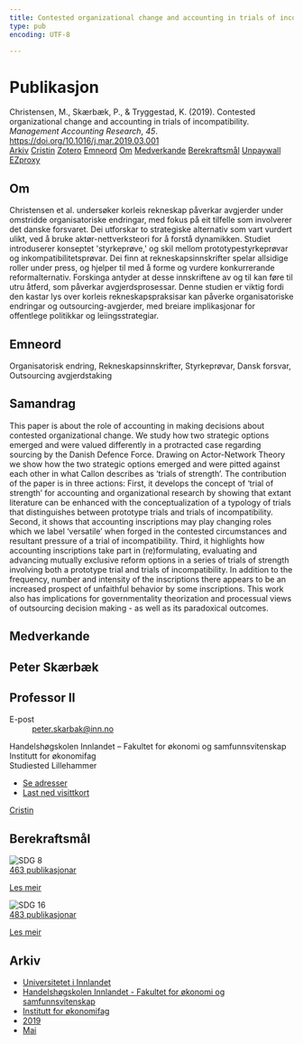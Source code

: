 ```yaml
---
title: Contested organizational change and accounting in trials of incompatibility
type: pub
encoding: UTF-8

---
```

<h1>Publikasjon</h1>
<article id="csl-bib-container-QUY4835F" class="csl-bib-container">
  <div class="csl-bib-body"> <div class="csl-entry">Christensen, M., Skærbæk, P., &#38; Tryggestad, K. (2019). Contested organizational change and accounting in trials of incompatibility. <i>Management Accounting Research</i>, <i>45</i>. <a href="https://doi.org/10.1016/j.mar.2019.03.001">https://doi.org/10.1016/j.mar.2019.03.001</a></div> </div>
  <div class="csl-bib-buttons">
    <a href="#taxonomy-article-QUY4835F" alt="archive" class="csl-bib-button">Arkiv</a>
    <a href="https://app.cristin.no/results/show.jsf?id=1698450" alt="Cristin" class="csl-bib-button">Cristin</a>
    <a href="http://zotero.org/groups/5881554/items/QUY4835F" alt="Zotero" class="csl-bib-button">Zotero</a>
    <a href="#keywords-article-QUY4835F" alt="keywords" class="csl-bib-button">Emneord</a>
    <a href="#about-article-QUY4835F" alt="about_pub" class="csl-bib-button">Om</a>
    <a href="#contributors-article-QUY4835F" alt="contributors" class="csl-bib-button">Medverkande</a>
    <a href="#sdg-article-QUY4835F" alt="sdg" class="csl-bib-button">Berekraftsmål</a>
    <a href="https://brage.inn.no/inn-xmlui/bitstream/11250/2638932/2/Christensen%252C%2bSk%25C3%25A6rb%25C3%25A6k%252C%2bTryggestad%2b-%2bContested%2borganizational%2bchange.pdf" alt="Unpaywall" class="csl-bib-button">Unpaywall</a>
    <a href="https://brage.inn.no/inn-xmlui/bitstream/11250/2638932/2/Christensen%252C%2bSk%25C3%25A6rb%25C3%25A6k%252C%2bTryggestad%2b-%2bContested%2borganizational%2bchange.pdf" alt="EZproxy" class="csl-bib-button">EZproxy</a>
  </div>
  <div id="csl-bib-meta-container-QUY4835F"></div>
</article>
<div id="csl-bib-meta-QUY4835F" class="csl-bib-meta">
  <article id="about-article-QUY4835F" class="about_pub-article">
    <h1>Om</h1>
    Christensen et al. undersøker korleis rekneskap påverkar avgjerder under omstridde organisatoriske endringar, med fokus på eit tilfelle som involverer det danske forsvaret. Dei utforskar to strategiske alternativ som vart vurdert ulikt, ved å bruke aktør-nettverksteori for å forstå dynamikken. Studiet introduserer konseptet 'styrkeprøve,' og skil mellom prototypestyrkeprøvar og inkompatibilitetsprøvar. Dei finn at rekneskapsinnskrifter spelar allsidige roller under press, og hjelper til med å forme og vurdere konkurrerande reformalternativ. Forskinga antyder at desse innskriftene av og til kan føre til utru åtferd, som påverkar avgjerdsprosessar. Denne studien er viktig fordi den kastar lys over korleis rekneskapspraksisar kan påverke organisatoriske endringar og outsourcing-avgjerder, med breiare implikasjonar for offentlege politikkar og leiingsstrategiar.
  </article>
  <article id="keywords-article-QUY4835F" class="keywords-article">
    <h1>Emneord</h1>
    Organisatorisk endring, Rekneskapsinnskrifter, Styrkeprøvar, Dansk forsvar, Outsourcing avgjerdstaking
  </article>
  <article id="abstract-article-QUY4835F" class="abstract-article">
    <h1>Samandrag</h1>
    This paper is about the role of accounting in making decisions about contested organizational change. We study how two strategic options emerged and were valued differently in a protracted case regarding sourcing by the Danish Defence Force. Drawing on Actor-Network Theory we show how the two strategic options emerged and were pitted against each other in what Callon describes as ‘trials of strength’. The contribution of the paper is in three actions: First, it develops the concept of ‘trial of strength’ for accounting and organizational research by showing that extant literature can be enhanced with the conceptualization of a typology of trials that distinguishes between prototype trials and trials of incompatibility. Second, it shows that accounting inscriptions may play changing roles which we label ‘versatile’ when forged in the contested circumstances and resultant pressure of a trial of incompatibility. Third, it highlights how accounting inscriptions take part in (re)formulating, evaluating and advancing mutually exclusive reform options in a series of trials of strength involving both a prototype trial and trials of incompatibility. In addition to the frequency, number and intensity of the inscriptions there appears to be an increased prospect of unfaithful behavior by some inscriptions. This work also has implications for governmentality theorization and processual views of outsourcing decision making - as well as its paradoxical outcomes.
  </article>
  <article id="contributors-article-QUY4835F" class="contributors-article">
    <h1>Medverkande</h1>
    <div class="personas"> <div class="vrtx-hinn-person-card"> <div class="photo"> <i class="lar la-user-circle missing-person"></i> </div> <div class="info"> <hgroup><h1>Peter Skærbæk</h1> <h2>Professor II</h2> </hgroup><dl> <dt>E-post</dt> <dd> <a href="mailto:peter.skarbak@inn.no">peter.skarbak@inn.no</a> </dd> </dl> <p> Handelshøgskolen Innlandet – Fakultet for økonomi og samfunnsvitenskap<br> Institutt for økonomifag<br> Studiested Lillehammer </p> <ul class="vrtx-hinn-links"> <li><a href="https://www.inn.no/finn-en-ansatt/peter-skarbak.html#vrtx-hinn-addresses">Se adresser</a></li> <li><a href="https://www.inn.no/finn-en-ansatt/peter-skarbak.html?vrtx=vcf">Last ned visittkort</a></li> </ul> </div> </div> <a href="https://app.cristin.no/persons/show.jsf?id=497765" alt="Cristin URL" class="personas-cristin">Cristin</a> </div>
  </article>
  <article id="sdg-article-QUY4835F" class="sdg-article">
    <h1>Berekraftsmål</h1>
    <div class="sdg-container"><div id="sdg8" class="sdg">
        <img src="{{< params subfolder >}}images/sdg/sdg08_nn.png" class="image" alt="SDG 8">
        <div class="sdg-overlay">
          <a href="{{< params subfolder >}}nn/archive/?sdg=8#archive" class="sdg-publication-count"><span>463</span> publikasjonar</a>
          <p><a href="https://fn.no/om-fn/fns-baerekraftsmaal/anstendig-arbeid-og-oekonomisk-vekst?lang=nno-NO" class="sdg-read-more">Les meir</a></p>
        </div>
      </div> <div id="sdg16" class="sdg">
        <img src="{{< params subfolder >}}images/sdg/sdg16_nn.png" class="image" alt="SDG 16">
        <div class="sdg-overlay">
          <a href="{{< params subfolder >}}nn/archive/?sdg=16#archive" class="sdg-publication-count"><span>483</span> publikasjonar</a>
          <p><a href="https://fn.no/om-fn/fns-baerekraftsmaal/fred-rettferdighet-og-velfungerende-institusjoner?lang=nno-NO" class="sdg-read-more">Les meir</a></p>
        </div>
      </div></div>
  </article>
  <article id="taxonomy-article-QUY4835F" class="taxonomy-article">
    <h1>Arkiv</h1>
    <ul>
      <li><a href="{{< params subfolder >}}nn/archive/?key=3DCRN523">Universitetet i Innlandet</a></li>
      <li><a href="{{< params subfolder >}}nn/archive/?key=DU8Q9LN9">Handelshøgskolen Innlandet - Fakultet for økonomi og samfunnsvitenskap</a></li>
      <li><a href="{{< params subfolder >}}nn/archive/?key=3IQA89I8">Institutt for økonomifag</a></li>
      <li><a href="{{< params subfolder >}}nn/archive/?key=9V5B7Z44">2019</a></li>
      <li><a href="{{< params subfolder >}}nn/archive/?key=ULU7AC9D">Mai</a></li>
    </ul>
  </article>
</div>
